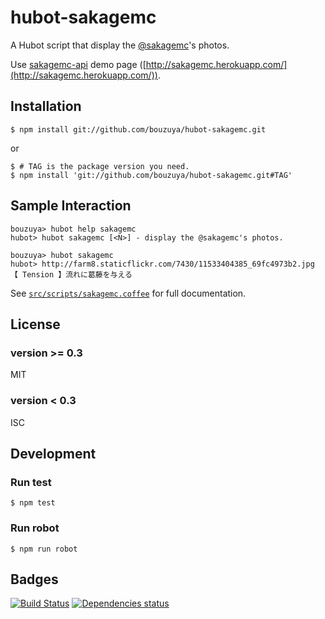 # hubot-sakagemc

A Hubot script that display the [@sakagemc](https://twitter.com/sakagemc)'s photos.

Use [sakagemc-api][gh:bouzuya/sakagemc-api] demo page ([http://sakagemc.herokuapp.com/](http://sakagemc.herokuapp.com/)).

## Installation

    $ npm install git://github.com/bouzuya/hubot-sakagemc.git

or

    $ # TAG is the package version you need.
    $ npm install 'git://github.com/bouzuya/hubot-sakagemc.git#TAG'

## Sample Interaction

    bouzuya> hubot help sakagemc
    hubot> hubot sakagemc [<N>] - display the @sakagemc's photos.

    bouzuya> hubot sakagemc
    hubot> http://farm8.staticflickr.com/7430/11533404385_69fc4973b2.jpg
    【 Tension 】流れに葛藤を与える

See [`src/scripts/sakagemc.coffee`](src/scripts/sakagemc.coffee) for full documentation.

## License

### version >= 0.3

MIT

### version < 0.3

ISC

## Development

### Run test

    $ npm test

### Run robot

    $ npm run robot


## Badges

[![Build Status][travis-badge]][travis]
[![Dependencies status][david-dm-badge]][david-dm]

[travis]: https://travis-ci.org/bouzuya/hubot-sakagemc
[travis-badge]: https://travis-ci.org/bouzuya/hubot-sakagemc.svg?branch=master
[david-dm]: https://david-dm.org/bouzuya/hubot-sakagemc
[david-dm-badge]: https://david-dm.org/bouzuya/hubot-sakagemc.png
[gh:bouzuya/sakagemc-api]: https://github.com/bouzuya/sakagemc-api
